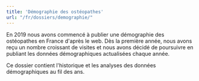 ```yaml
---
title: 'Démographie des ostéopathes'
url: "/fr/dossiers/demographie/"
---
```


En 2019 nous avons commencé à publier une démographie des ostéopathes
en France d'après le web.
Dès la première année, nous avons reçu un nombre croissant de visites et nous
avons décidé de poursuivre en publiant les données démographiques actualisées
chaque année.

Ce dossier contient l'historique et les analyses des données
démographiques au fil des ans.

<!--more-->
